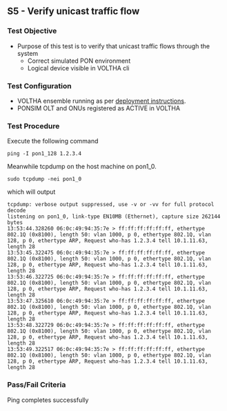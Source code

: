 ## S5 - Verify unicast traffic flow

### Test Objective

* Purpose of this test is to verify that unicast traffic flows through the system
  * Correct simulated PON environment
  * Logical device visible in VOLTHA cli

### Test Configuration

* VOLTHA ensemble running as per [deployment instructions](V01_voltha_bringup_deploy.md).
* PONSIM OLT and ONUs registered as ACTIVE in VOLTHA

### Test Procedure

Execute the following command

```
ping -I pon1_128 1.2.3.4
```

Meanwhile tcpdump on the host machine on pon1_0.

```
sudo tcpdump -nei pon1_0
```

which will output

```
tcpdump: verbose output suppressed, use -v or -vv for full protocol decode
listening on pon1_0, link-type EN10MB (Ethernet), capture size 262144 bytes
13:53:44.328260 06:0c:49:94:35:7e > ff:ff:ff:ff:ff:ff, ethertype 802.1Q (0x8100), length 50: vlan 1000, p 0, ethertype 802.1Q, vlan 128, p 0, ethertype ARP, Request who-has 1.2.3.4 tell 10.1.11.63, length 28
13:53:45.322475 06:0c:49:94:35:7e > ff:ff:ff:ff:ff:ff, ethertype 802.1Q (0x8100), length 50: vlan 1000, p 0, ethertype 802.1Q, vlan 128, p 0, ethertype ARP, Request who-has 1.2.3.4 tell 10.1.11.63, length 28
13:53:46.322725 06:0c:49:94:35:7e > ff:ff:ff:ff:ff:ff, ethertype 802.1Q (0x8100), length 50: vlan 1000, p 0, ethertype 802.1Q, vlan 128, p 0, ethertype ARP, Request who-has 1.2.3.4 tell 10.1.11.63, length 28
13:53:47.325610 06:0c:49:94:35:7e > ff:ff:ff:ff:ff:ff, ethertype 802.1Q (0x8100), length 50: vlan 1000, p 0, ethertype 802.1Q, vlan 128, p 0, ethertype ARP, Request who-has 1.2.3.4 tell 10.1.11.63, length 28
13:53:48.322729 06:0c:49:94:35:7e > ff:ff:ff:ff:ff:ff, ethertype 802.1Q (0x8100), length 50: vlan 1000, p 0, ethertype 802.1Q, vlan 128, p 0, ethertype ARP, Request who-has 1.2.3.4 tell 10.1.11.63, length 28
13:53:49.322517 06:0c:49:94:35:7e > ff:ff:ff:ff:ff:ff, ethertype 802.1Q (0x8100), length 50: vlan 1000, p 0, ethertype 802.1Q, vlan 128, p 0, ethertype ARP, Request who-has 1.2.3.4 tell 10.1.11.63, length 28
```

### Pass/Fail Criteria

Ping completes successfully
